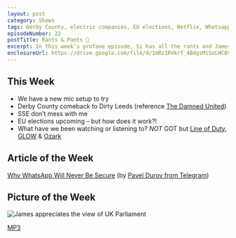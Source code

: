 ```yaml
---
layout: post
category: Shows
tags: Derby County, electric companies, EU elections, Netflix, Whatsapp, Telegram, Houses of Parliament
episodeNumber: 22
postTitle: Rants & Pants 👖
excerpt: In this week’s profane episode, Si has all the rants and James makes a political metaphor.
enclosureUrl: https://drive.google.com/file/d/1mRz1RVkrT_4BdgsMiSoLHC8VFrSKC_pz/view?usp=drivesdk
---
```


## This Week

- We have a new mic setup to try
- Derby County comeback to Dirty Leeds (reference [The Damned United](https://www.imdb.com/title/tt1226271/))
- SSE don’t mess with me
- EU elections upcoming – but how does it work?!
- What have we been watching or listening to? _NOT_ GOT but [Line of Duty](https://www.netflix.com/gb/title/70263817?source=35), [GLOW](https://www.netflix.com/gb/title/80114988?source=35) & [Ozark](https://www.netflix.com/gb/title/80117552?source=35)

## Article of the Week

[Why WhatsApp Will Never Be Secure](https://telegra.ph/Why-WhatsApp-Will-Never-Be-Secure-05-15) (by [Pavel Durov from Telegram](https://t.me/durov))

## Picture of the Week
![James appreciates the view of UK Parliament](https://i2.wp.com/verbaldiary.show/wp-content/uploads/2019/05/Verbal-Diary-22-POTW-James-Parliament.jpg?w=1500&ssl=1)

[MP3](https://drive.google.com/file/d/1mRz1RVkrT_4BdgsMiSoLHC8VFrSKC_pz/view?usp=drivesdk)
